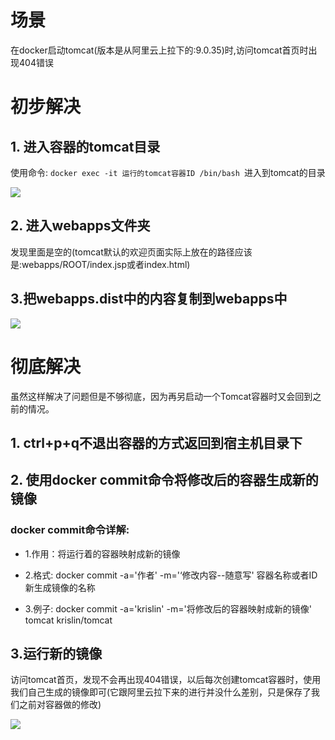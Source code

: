# 场景

在docker启动tomcat(版本是从阿里云上拉下的:9.0.35)时,访问tomcat首页时出现404错误

# 初步解决

## 1. 进入容器的tomcat目录

使用命令: `docker exec -it 运行的tomcat容器ID /bin/bash `进入到tomcat的目录

![](https://cdn.jsdelivr.net/gh/krislinzhao/IMGcloud/img/20200514180618.png)

## 2. 进入webapps文件夹

发现里面是空的(tomcat默认的欢迎页面实际上放在的路径应该是:webapps/ROOT/index.jsp或者index.html)

## 3.把webapps.dist中的内容复制到webapps中

![](https://cdn.jsdelivr.net/gh/krislinzhao/IMGcloud/img//20200514180909.png)

# 彻底解决

虽然这样解决了问题但是不够彻底，因为再另启动一个Tomcat容器时又会回到之前的情况。

## 1. ctrl+p+q不退出容器的方式返回到宿主机目录下

## 2. 使用docker commit命令将修改后的容器生成新的镜像

### docker commit命令详解: 

  * 1.作用：将运行着的容器映射成新的镜像

  * 2.格式: docker commit -a='作者' -m='‘修改内容--随意写' 容器名称或者ID 新生成镜像的名称

  * 3.例子:  docker commit -a='krislin' -m='将修改后的容器映射成新的镜像' tomcat krislin/tomcat 

    

## 3.运行新的镜像

访问tomcat首页，发现不会再出现404错误，以后每次创建tomcat容器时，使用我们自己生成的镜像即可(它跟阿里云拉下来的进行并没什么差别，只是保存了我们之前对容器做的修改)

![](https://cdn.jsdelivr.net/gh/krislinzhao/IMGcloud/img/20200514182733.png)

